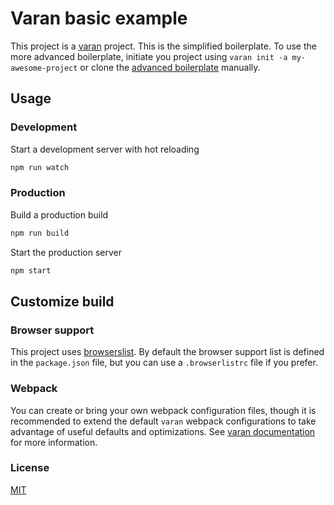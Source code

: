 # Varan basic example

This project is a [varan](https://github.com/ersims/varan) project. This is the simplified boilerplate. To use the more advanced boilerplate, initiate you project using `varan init -a my-awesome-project` or clone the [advanced boilerplate](https://github.com/ersims/varan-boilerplate/tree/master) manually.


## Usage

### Development

Start a development server with hot reloading

```bash
npm run watch
```

### Production

Build a production build

```bash
npm run build
```

Start the production server

```bash
npm start
```

## Customize build

### Browser support

This project uses [browserslist](https://github.com/browserslist/browserslist). By default the browser support list is defined in the `package.json` file, but you can use a `.browserlistrc` file if you prefer.

### Webpack

You can create or bring your own webpack configuration files, though it is recommended to extend the default `varan` webpack configurations to take advantage of useful defaults and optimizations. See [varan documentation](https://github.com/ersims/varan) for more information.

### License

  [MIT](LICENSE.md)
